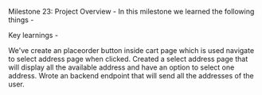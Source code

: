 Milestone 23: Project Overview -
In this milestone we learned the following things -

Key learnings -

We've create an placeorder button inside cart page which is used navigate to select address page when clicked.
Created a select address page that will display all the available address and have an option to select one address.
Wrote an backend endpoint that will send all the addresses of the user.
